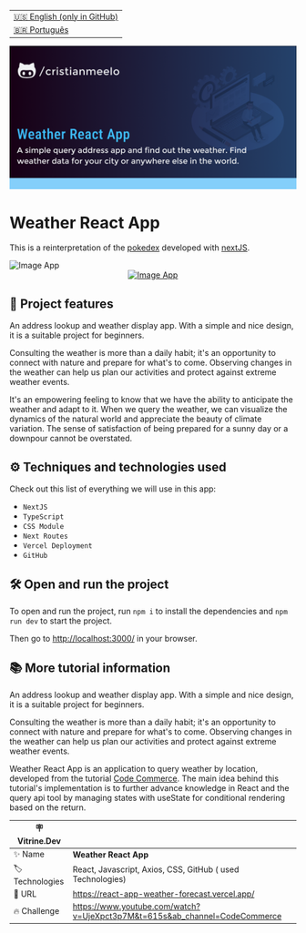 <table align="right">
  <tr>
    <td>
      <a href="README-EN.md">🇺🇸 English (only in GitHub)</a>
    </td>
  </tr>
  <tr>
    <td>
      <a href="README.md">🇧🇷 Português</a>
    </td>
  </tr>
</table>

![](https://github.com/cristianmeelo/react-app-weather-forecast/blob/main/thumbnail-en.png?raw=true#vitrinedev)

# Weather React App

This is a reinterpretation of the [pokedex](https://pokemon.fandom.com/pt-br/wiki/Pok%C3%A9dex) developed with [nextJS](https://nextjs.org/).

<img src="screencapture.png" alt="Image App" >
<div align="center">
<a href="https://react-app-weather-forecast.vercel.app/">
  <img src="https://img.shields.io/badge/-check%20here-lightgrey"
  alt="Image App" >
</a>
</div>

## 🔨 Project features

An address lookup and weather display app. With a simple and nice design, it is a suitable project for beginners.

Consulting the weather is more than a daily habit; it's an opportunity to connect with nature and prepare for what's to come. Observing changes in the weather can help us plan our activities and protect against extreme weather events.

It's an empowering feeling to know that we have the ability to anticipate the weather and adapt to it. When we query the weather, we can visualize the dynamics of the natural world and appreciate the beauty of climate variation. The sense of satisfaction of being prepared for a sunny day or a downpour cannot be overstated.

## ⚙️ Techniques and technologies used

Check out this list of everything we will use in this app:

- `NextJS`
- `TypeScript`
- `CSS Module`
- `Next Routes`
- `Vercel Deployment`
- `GitHub`

## 🛠️ Open and run the project

To open and run the project, run `npm i` to install the dependencies and `npm run dev` to start the project.

Then go to <a href="http://localhost:3000/">http://localhost:3000/</a> in your browser.

## 📚 More tutorial information

An address lookup and weather display app. With a simple and nice design, it is a suitable project for beginners.

Consulting the weather is more than a daily habit; it's an opportunity to connect with nature and prepare for what's to come. Observing changes in the weather can help us plan our activities and protect against extreme weather events.

Weather React App is an application to query weather by location, developed from the tutorial [Code Commerce](https://www.youtube.com/@codecommerce). The main idea behind this tutorial's implementation is to further advance knowledge in React and the query api tool by managing states with useState for conditional rendering based on the return.

| :placard: Vitrine.Dev |                                                                            |
| --------------------- | -------------------------------------------------------------------------- |
| :sparkles: Name       | **Weather React App**                                                      |
| :label: Technologies  | React, Javascript, Axios, CSS, GitHub ( used Technologies)                 |
| :rocket: URL          | https://react-app-weather-forecast.vercel.app/                             |
| :fire: Challenge      | https://www.youtube.com/watch?v=UjeXpct3p7M&t=615s&ab_channel=CodeCommerce |
